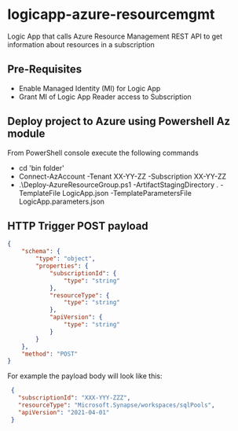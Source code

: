# logicapp-azure-resourcemgmt
Logic App that calls Azure Resource Management REST API to get information about resources in a subscription

## Pre-Requisites
- Enable Managed Identity (MI) for Logic App
- Grant MI of Logic App Reader access to Subscription

## Deploy project to Azure using Powershell Az module
From PowerShell console execute the following commands
- cd 'bin folder'
- Connect-AzAccount -Tenant XX-YY-ZZ -Subscription XX-YY-ZZ
- .\Deploy-AzureResourceGroup.ps1 -ArtifactStagingDirectory . -TemplateFile LogicApp.json -TemplateParametersFile LogicApp.parameters.json

## HTTP Trigger POST payload
```json
{
    "schema": {
        "type": "object",
        "properties": {
            "subscriptionId": {
                "type": "string"
            },
            "resourceType": {
                "type": "string"
            },
            "apiVersion": {
                "type": "string"
            }
        }
    },
    "method": "POST"
}
```

For example the payload body will look like this:
```json
 {
   "subscriptionId": "XXX-YYY-ZZZ",
   "resourceType": "Microsoft.Synapse/workspaces/sqlPools",
   "apiVersion": "2021-04-01"
 }
```
